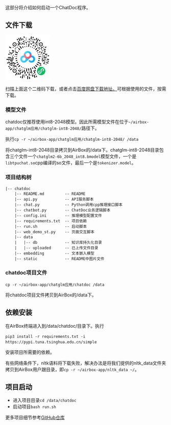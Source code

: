 这部分将介绍如何启动一个ChatDoc程序。
## 文件下载

![Alt text](<../imgs/1696061589146.jpg>)

扫描上面这个二维码下载，或者点击[百度网盘下载地址。](https://pan.baidu.com/s/1N6HZy9oq4ZnyRyz9MaDU6Q?pwd=1684)可根据使用的文件，按需下载。


### 模型文件

chatdoc仅推荐使用int8-2048模型。因此所需模型文件在位于`~/airbox-app/chatglm应用/chatglm-int8-2048/`路径下。

执行`cp -r ~/airbox-app/chatglm应用/chatglm-int8-2048/ /data`

将chatglm-int8-2048目录拷贝到AirBox的/data下。chatglm-int8-2048目录包含三个文件一个`chatglm2-6b_2048_int8.bmodel`模型文件，一个是`libtpuchat.so`cpp编译的so文件，最后一个是`tokenizer.model`。

### 项目结构树
```
|-- chatdoc
    |-- README.md         -- README
    |-- api.py            -- API服务脚本
    |-- chat.py           -- Python调用cpp推理接口脚本
    |-- chatbot.py        -- ChatDoc业务逻辑脚本
    |-- config.ini        -- 推理模型配置文件
    |-- requirements.txt  -- 项目依赖
    |-- run.sh            -- 启动脚本
    |-- web_demo_st.py    -- 页面交互脚本
    |-- data          
    |   |-- db            -- 知识库持久化目录
    |   |-- uploaded      -- 已上传文件目录
    |-- embedding         -- 文本嵌入模型
    |-- static            -- README中图片文件
```

### chatdoc项目文件
`cp -r ~/airbox-app/chatglm应用/chatdoc /data`

将chatdoc项目文件拷贝到AirBox的/data下。

## 依赖安装
在AirBox终端进入到/data/chatdoc/目录下。执行

`pip3 install -r requirements.txt -i https://pypi.tuna.tsinghua.edu.cn/simple`

安装项目所需要的依赖。

有些网络条件下，nltk语料将下载失败，解决办法是将我们提供的nltk_data文件夹拷贝到AirBox用户跟目录，即`cp -r ~/airbox-app/nltk_data ~/`。

## 项目启动

- 进入项目目录`cd /data/chatdoc `
- 启动项目`bash run.sh`




更多项目细节参考[GitHub仓库](https://github.com/zhengorange/chatdoc)